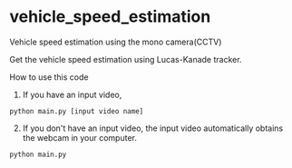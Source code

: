 # vehicle_speed_estimation
Vehicle speed estimation using the mono camera(CCTV)

Get the vehicle speed estimation using Lucas-Kanade tracker.

How to use this code
1. If you have an input video,
```
python main.py [input video name]
```
2. If you don't have an input video, the input video automatically obtains the webcam in your computer.
```
python main.py
```
